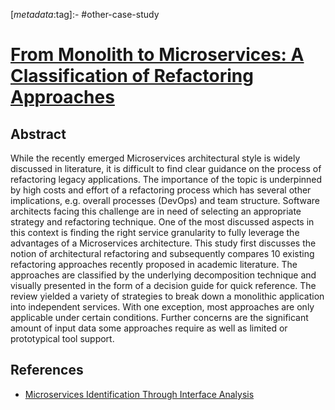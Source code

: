 <!-- deno-fmt-ignore-start -->

[_metadata_:tag]:- #other-case-study

<!-- deno-fmt-ignore-end -->

# [From Monolith to Microservices: A Classification of Refactoring Approaches](https://doi.org/10.1007/978-3-030-06019-0_10)

## Abstract

While the recently emerged Microservices architectural style is widely discussed
in literature, it is difficult to find clear guidance on the process of
refactoring legacy applications. The importance of the topic is underpinned by
high costs and effort of a refactoring process which has several other
implications, e.g. overall processes (DevOps) and team structure. Software
architects facing this challenge are in need of selecting an appropriate
strategy and refactoring technique. One of the most discussed aspects in this
context is finding the right service granularity to fully leverage the
advantages of a Microservices architecture. This study first discusses the
notion of architectural refactoring and subsequently compares 10 existing
refactoring approaches recently proposed in academic literature. The approaches
are classified by the underlying decomposition technique and visually presented
in the form of a decision guide for quick reference. The review yielded a
variety of strategies to break down a monolithic application into independent
services. With one exception, most approaches are only applicable under certain
conditions. Further concerns are the significant amount of input data some
approaches require as well as limited or prototypical tool support.

## References

- [Microservices Identification Through Interface Analysis](./microservices-identification-through-interface-analysis.md)
